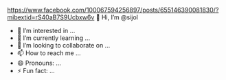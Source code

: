 https://www.facebook.com/100067594256897/posts/655146390081830/?mibextid=rS40aB7S9Ucbxw6v
👋 Hi, I’m @sijol
- 👀 I’m interested in ...
- 🌱 I’m currently learning ...
- 💞️ I’m looking to collaborate on ...
- 📫 How to reach me ...
- 😄 Pronouns: ...
- ⚡ Fun fact: ...

<!---
sijol/sijol is a ✨ special ✨ repository because its `README.md` (this file) appears on your GitHub profile.
You can click the Preview link to take a look at your changes.
--->
